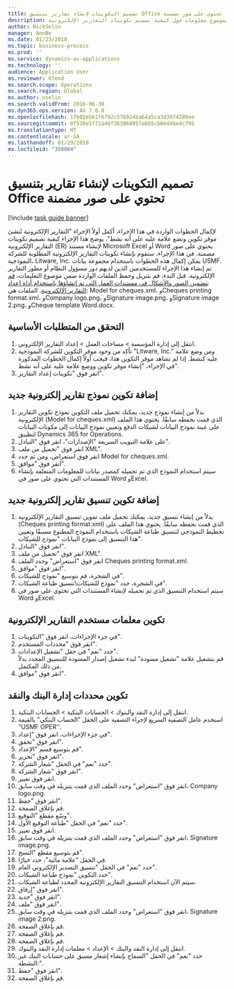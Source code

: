 ```yaml
---
title: تصميم التكوينات لإنشاء تقارير بتنسيق Office تحتوي على صور مضمنة
description: توفر الخطوات الواردة في هذا الموضوع معلومات حول كيفية تصميم تكوينات التقارير الإلكترونية (ER) التي تُنشئ مستندات إلكترونية بتنسيقات Microsoft Office ‏(Excel‏‏ ‏وWord) تحتوي على صور مضمنة.
author: NickSelin
manager: AnnBe
ms.date: 01/23/2018
ms.topic: business-process
ms.prod: ''
ms.service: dynamics-ax-applications
ms.technology: ''
audience: Application User
ms.reviewer: kfend
ms.search.scope: Operations
ms.search.region: Global
ms.author: nselin
ms.search.validFrom: 2016-06-30
ms.dyn365.ops.version: AX 7.0.0
ms.openlocfilehash: 1fb02e561f6792c57b924ba64a5ca3d3974289ee
ms.sourcegitcommit: 0f530e5f72a40f383868957a6b5cb0e446e4c795
ms.translationtype: HT
ms.contentlocale: ar-SA
ms.lasthandoff: 01/29/2019
ms.locfileid: "358084"
---
```

# <a name="design-configurations-to-generate-reports-in-office-format-that-have-embedded-images"></a>تصميم التكوينات لإنشاء تقارير بتنسيق Office تحتوي على صور مضمنة

[!include [task guide banner](../../includes/task-guide-banner.md)]

لإكمال الخطوات الواردة في هذا الإجراء، أكمل أولاً الإجراء "التقارير الإلكترونية تُنشئ موفر تكوين وتضع علامة عليه على أنه نشط‬". يوضح هذا الإجراء كيفية تصميم تكوينات التقارير الإلكترونية (ER) لإنشاء مستند Microsoft Excel أو Word يحتوي على صور مضمنة. في هذا الإجراء، ستقوم بإنشاء تكوينات التقارير الإلكترونية المطلوبة للشركة النموذجية، Litware, Inc. يمكن إكمال هذه الخطوات باستخدام مجموعة بيانات USMF. تم إنشاء هذا الإجراء للمستخدمين الذين لديهم دور مسؤول النظام أو مطور التقارير الإلكترونية. قبل البدء، قم بتنزيل وحفظ الملفات الواردة ضمن موضوع التعليمات، [قم بتضمين الصور والأشكال في مستندات العمل التي تم إنشاؤها باستخدام أداة إعداد التقارير الإلكترونية](../electronic-reporting-embed-images-shapes.md). الملفات هي: Model for cheques.xml، وCheques printing format.xml، وCompany logo.png، وSignature image.png، وSignature image 2.png، وCheque template Word.docx.

## <a name="verify-prerequisites"></a>التحقق من المتطلبات الأساسية  
 1. انتقل إلى إدارة المؤسسة > مساحات العمل‬ > إعداد التقارير الإلكتروني‬.  
 2. تأكد من وجود موفر التكوين للشركة النموذجية "Litware, Inc." ومن وضع علامة عليه كنشط. إذا لم تشاهد موفر التكوين هذا، فيجب أولاً إكمال الخطوات المذكورة في الإجراء، "إنشاء موفر تكوين ووضع علامة عليه على أنه نشط‬".   
 3. انقر فوق "تكوينات إعداد التقارير‬".  
 
## <a name="add-a-new-er-model-configuration"></a>إضافة تكوين نموذج تقارير إلكترونية جديد  
 1. بدلاً من إنشاء نموذج جديد، يمكنك تحميل ملف التكوين نموذج تكوين التقارير الإلكترونية (Model for cheques.xml) الذي قمت بحفظه سابقًا. يحتوي هذا الملف على عينة نموذج البيانات لشيكات الدفع وتعيين نموذج البيانات إلى مكونات البيانات لتطبيق Dynamics 365 for Operations.   
 2. على علامة التبويب السريعة "الإصدارات"، انقر فوق "التبادل‬".   
 3. انقر فوق "تحميل من ملف XML".  
 4. انقر فوق استعراض، ومن ثم حدد Model for cheques.xml.   
 5. انقر فوق "موافق".  
 6. سيتم استخدام النموذج الذي تم تحميله كمصدر بيانات للمعلومات المتعلقة بإنشاء المستندات التي تحتوي على صور في Word وExcel.  

## <a name="add-a-new-er-format-configuration"></a>إضافة تكوين تنسيق تقارير إلكترونية جديد  
 1. بدلاً من إنشاء تنسيق جديد، يمكنك تحميل ملف تموين تنسيق التقارير الإلكترونية (Cheques printing format.xml) الذي قمت بحفظه سابقًا. يحتوي هذا الملف على تخطيط النموذجي لتنسيق طباعة الشيكات باستخدام النموذج المطبوع مسبقًا وتعيين هذا التنسيق إلى نموذج البيانات "نموذج للشيكات".   
 2. انقر فوق "التبادل‬".  
 3. انقر فوق "تحميل من ملف XML".  
 4. انقر فوق "استعراض" وحدد الملف Cheques printing format.xml.   
 5. انقر فوق "موافق".  
 6. في الشجرة، قم بتوسيع "نموذج للشيكات".  
 7. في الشجرة، حدد "نموذج للشيكات\تنسيق طباعة الشيكات".  
 8. سيتم استخدام التنسيق الذي تم تحميله لإنشاء المستندات التي تحتوي على صور في Word وExcel.   

## <a name="configure-er-user-parameters"></a>تكوين معلمات مستخدم التقارير الإلكترونية  
 1. في جزء الإجراءات، انقر فوق "التكوينات".  
 2. انقر فوق "محددات المستخدم".  
 3. حدد "نعم" في حقل "تشغيل الإعدادات".  
  قم بتشغيل علامة "تشغيل مسودة" لبدء تشغيل إصدار المسودة للتنسيق المحدد بدلاً من ذلك المكتمل.  
 4. انقر فوق "موافق".  

## <a name="configure-cash--bank-management-parameters"></a>تكوين محددات إدارة البنك والنقد  
 1. انتقل إلى إدارة النقد والبنوك > الحسابات البنكية > الحسابات البنكية.  
 2. استخدم عامل التصفية السريع لإجراء التصفية على الحقل "الحساب البنكي‬" بالقيمة "USMF OPER''.  
 3. في جزء الإجراءات، انقر فوق "إعداد".  
 4. انقر فوق "تحقق".  
 5. قم بتوسيع قسم "الإعداد".  
 6. انقر فوق "تحرير".  
 7. حدد "نعم" في الحقل "شعار الشركة".  
 8. انقر فوق "شعار الشركة".  
 9. انقر فوق تغيير.  
 10. انقر فوق "استعراض" وحدد الملف الذي قمت بتنزيله في وقت سابق، Company logo.png.   
 11. انقر فوق "حفظ".  
 12. قم بإغلاق الصفحة.  
 13. وسّع مقطع "التوقيع".  
 14. حدد "نعم" في الحقل "طباعة التوقيع الأول‬‬".  
 15. انقر فوق تغيير.  
 16. انقر فوق "استعراض" وحدد الملف الذي قمت بتنزيله في وقت سابق، Signature image.png.   
 17. قم بتوسيع مقطع "النسخ‬".  
 18. في الحقل "علامة مائية"، حدد خيارًا.  
 19. حدد "نعم" في الحقل "تنسيق التصدير الإلكتروني العام‬‬".  
 20. حدد التكوين "نموذج طباعة الشيكات".  
 21. سيتم الآن استخدام التنسيق التقارير الإلكترونية المحدد لطباعة الشيكات.  
 22. انقر فوق "إرفاق".  
 23. انقر فوق "جديد".  
 24. انقر فوق "ملف".  
 25. انقر فوق "استعراض" وحدد الملف الذي قمت بتنزيله في وقت سابق، Signature image 2.png.   
 26. قم بإغلاق الصفحة.  
 27. قم بإغلاق الصفحة.  
 28. قم بإغلاق الصفحة.  
 29. انتقل إلى إدارة النقد والبنك > الإعداد > معلمات إدارة النقد والبنوك.  
 30. حدد "نعم" في الحقل "السماح بإنشاء إشعار مسبق على حسابات البنك غير النشطة:‬".  
 31. انقر فوق "حفظ".  
 32. قم بإغلاق الصفحة.  
